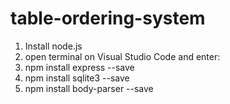 # table-ordering-system

1. Install node.js
2. open terminal on Visual Studio Code and enter:
3. npm install express --save
4. npm install sqlite3 --save
5. npm install body-parser --save
